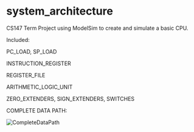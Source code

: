 # system_architecture

CS147 Term Project using ModelSim to create and simulate a basic CPU.

Included:

PC_LOAD, SP_LOAD

INSTRUCTION_REGISTER

REGISTER_FILE

ARITHMETIC_LOGIC_UNIT

ZERO_EXTENDERS, SIGN_EXTENDERS, SWITCHES

COMPLETE DATA PATH:

![CompleteDataPath](https://user-images.githubusercontent.com/11671833/120697550-b9531100-c462-11eb-9831-d57acb92d63f.jpg)
